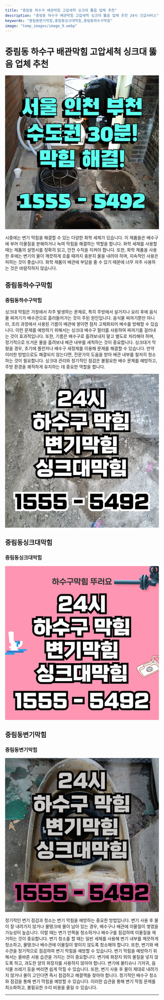 ```yaml
---
title: "중림동 하수구 배관막힘 고압세척 싱크대 뚫음 업체 추천"
description: "중림동 하수구 배관막힘 고압세척 싱크대 뚫음 업체 추천 24시 긴급서비스"
keywords: "중림동변기막힘,중림동싱크대막힘,중림동하수구막힘"
image: "temp_images/image_9.webp"
---
```


# 중림동 하수구 배관막힘 고압세척 싱크대 뚫음 업체 추천

![중림동하수구막힘](temp_images/image_5.webp) 

시중에는 변기 막힘을 해결할 수 있는 다양한 화학 세제가 있습니다. 이 제품들은 배수구에 부어 이물질을 분해하거나 녹여 막힘을 해결하는 역할을 합니다. 화학 세제를 사용할 때는 제품의 설명서를 정확히 읽고, 안전 수칙을 지켜야 합니다. 또한, 화학 제품을 사용한 후에는 변기의 물이 깨끗하게 흐를 때까지 충분히 물을 내려야 하며, 지속적인 사용은 피하는 것이 좋습니다. 화학 제품이 배관에 부담을 줄 수 있기 때문에 너무 자주 사용하는 것은 바람직하지 않습니다.


## 중림동하수구막힘

### 중림동하수구막힘

싱크대 막힘은 가정에서 자주 발생하는 문제로, 특히 주방에서 설거지나 요리 후에 음식물 찌꺼기가 배수관으로 흘러들어가는 것이 주된 원인입니다. 음식물 찌꺼기뿐만 아니라, 조리 과정에서 사용된 기름이 배관에 쌓이면 점차 고체화되어 배수를 방해할 수 있습니다. 이런 문제를 예방하기 위해서는 싱크대 배수구 필터를 사용하여 찌꺼기를 걸러내는 것이 효과적입니다. 또한, 기름은 배수구로 흘려보내지 말고 별도로 처리해야 하며, 정기적으로 뜨거운 물을 흘려보내 배관 내부를 세척하는 것이 중요합니다. 싱크대가 막혔을 경우, 초기에 플런저나 배수구 세정제를 이용해 문제를 해결할 수 있습니다. 만약 이러한 방법으로도 해결되지 않는다면, 전문가의 도움을 받아 배관 내부를 철저히 청소하는 것이 필요합니다. 싱크대 관리와 정기적인 점검은 불필요한 배수 문제를 예방하고, 주방 환경을 쾌적하게 유지하는 데 중요한 역할을 합니다.


![중림동하수구막힘](temp_images/image_8.webp) 



## 중림동싱크대막힘

### 중림동싱크대막힘

![중림동싱크대막힘](temp_images/image_0.webp) 



## 중림동변기막힘

### 중림동변기막힘

![중림동변기막힘](temp_images/image_7.webp) 

  정기적인 변기 점검과 청소는 변기 막힘을 예방하는 중요한 방법입니다. 변기 사용 후 물이 잘 내려가지 않거나 물탱크에 물이 남아 있는 경우, 배수구나 배관에 이물질이 쌓였을 가능성이 높습니다. 이럴 때는 변기 안쪽을 청소하거나 배수구를 점검하여 이물질을 제거하는 것이 중요합니다. 변기 청소를 할 때는 일반 세제를 사용해 변기 내부를 깨끗하게 청소하고, 물탱크나 배수관에 이물질이 쌓이지 않도록 청소해야 합니다. 또한, 변기와 배수관을 정기적으로 점검하여 변기 막힘을 예방할 수 있습니다.
변기 막힘을 예방하기 위해서는 올바른 사용 습관을 가지는 것이 중요합니다. 변기에 화장지 외의 물질을 넣지 않도록 하고, 과도한 양의 화장지를 사용하지 않아야 합니다. 변기에 물티슈나 기저귀, 음식물 쓰레기 등을 버리면 쉽게 막힐 수 있습니다. 또한, 변기 사용 후 물이 제대로 내려가지 않거나 물이 고인다면 즉시 점검하고 해결책을 찾아야 합니다. 정기적인 배수구 청소와 점검을 통해 변기 막힘을 예방할 수 있습니다. 이러한 습관을 통해 변기 막힘 문제를 최소화하고, 불필요한 수리 비용을 줄일 수 있습니다.

---

